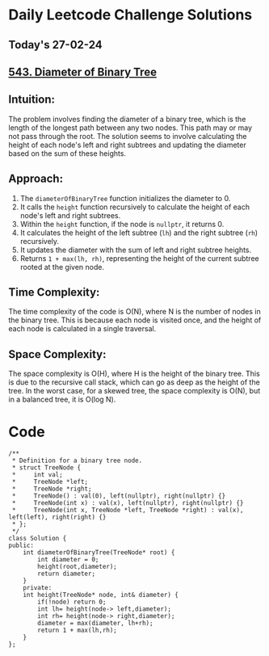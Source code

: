# Daily Leetcode Challenge Solutions

## Today's 27-02-24 
## [543. Diameter of Binary Tree](https://leetcode.com/problems/diameter-of-binary-tree/description/?envType=daily-question&envId=2024-02-27)

## Intuition:
The problem involves finding the diameter of a binary tree, which is the length of the longest path between any two nodes. This path may or may not pass through the root. The solution seems to involve calculating the height of each node's left and right subtrees and updating the diameter based on the sum of these heights.

## Approach:
1. The `diameterOfBinaryTree` function initializes the diameter to 0.
2. It calls the `height` function recursively to calculate the height of each node's left and right subtrees.
3. Within the `height` function, if the node is `nullptr`, it returns 0.
4. It calculates the height of the left subtree (`lh`) and the right subtree (`rh`) recursively.
5. It updates the diameter with the sum of left and right subtree heights.
6. Returns `1 + max(lh, rh)`, representing the height of the current subtree rooted at the given node.

## Time Complexity:
The time complexity of the code is O(N), where N is the number of nodes in the binary tree. This is because each node is visited once, and the height of each node is calculated in a single traversal.

## Space Complexity:
The space complexity is O(H), where H is the height of the binary tree. This is due to the recursive call stack, which can go as deep as the height of the tree. In the worst case, for a skewed tree, the space complexity is O(N), but in a balanced tree, it is O(log N).



# Code
```
/**
 * Definition for a binary tree node.
 * struct TreeNode {
 *     int val;
 *     TreeNode *left;
 *     TreeNode *right;
 *     TreeNode() : val(0), left(nullptr), right(nullptr) {}
 *     TreeNode(int x) : val(x), left(nullptr), right(nullptr) {}
 *     TreeNode(int x, TreeNode *left, TreeNode *right) : val(x), left(left), right(right) {}
 * };
 */
class Solution {
public:
    int diameterOfBinaryTree(TreeNode* root) {
        int diameter = 0;
        height(root,diameter);
        return diameter;
    }
    private:
    int height(TreeNode* node, int& diameter) {
        if(!node) return 0;
        int lh= height(node-> left,diameter);
        int rh= height(node-> right,diameter);
        diameter = max(diameter, lh+rh);
        return 1 + max(lh,rh);
    }
};

```

